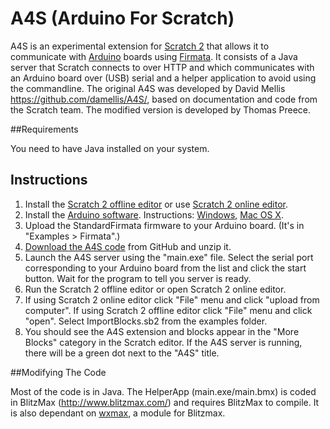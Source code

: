 # A4S (Arduino For Scratch)

A4S is an experimental extension for [Scratch 2](http://scratch.mit.edu) that allows it to communicate with [Arduino](http://www.arduino.cc) boards using [Firmata](http://firmata.org/). It consists of a Java server that Scratch connects to over HTTP and which communicates with an Arduino board over (USB) serial and a helper application to avoid using the commandline. The original A4S was developed by David Mellis <https://github.com/damellis/A4S/>, based on documentation and code from the Scratch team. The modified version is developed by Thomas Preece.

##Requirements

You need to have Java installed on your system.

## Instructions

1. Install the [Scratch 2 offline editor](http://scratch.mit.edu/scratch2download/) or use [Scratch 2 online editor](http://scratch.mit.edu/projects/editor/). 
2. Install the [Arduino software](http://arduino.cc/en/Main/Software). Instructions: [Windows](http://arduino.cc/en/Guide/Windows), [Mac OS X](http://arduino.cc/en/Guide/MacOSX).
3. Upload the StandardFirmata firmware to your Arduino board. (It's in "Examples > Firmata".)
4. [Download the A4S code](https://github.com/thomaspreece10/A4S/archive/master.zip) from GitHub and unzip it.
5. Launch the A4S server using the "main.exe" file. Select the serial port corresponding to your Arduino board from the list and click the start button. Wait for the program to tell you server is ready.
6. Run the Scratch 2 offline editor or open Scratch 2 online editor.
7. If using Scratch 2 online editor click "File" menu and click "upload from computer". If using Scratch 2 offline editor click "File" menu and click "open". Select ImportBlocks.sb2 from the examples folder.
9. You should see the A4S extension and blocks appear in the "More Blocks" category in the Scratch editor. If the A4S server is running, there will be a green dot next to the "A4S" title. 

##Modifying The Code

Most of the code is in Java. 
The HelperApp (main.exe/main.bmx) is coded in BlitzMax (http://www.blitzmax.com/) and requires BlitzMax to compile. It is also dependant on [wxmax](https://code.google.com/p/wxmax/), a module for Blitzmax.